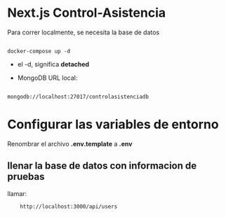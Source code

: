 # Next.js Control-Asistencia
Para correr localmente, se necesita la base de datos
```

docker-compose up -d
```

* el -d, significa __detached__

* MongoDB URL local:

```

mongodb://localhost:27017/controlasistenciadb
```

# Configurar las variables de entorno
Renombrar el archivo __.env.template__ a __.env__

## llenar la base de datos con informacion de pruebas
llamar:
```
    http://localhost:3000/api/users
```